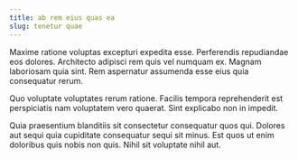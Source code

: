 ```yaml
---
title: ab rem eius quas ea
slug: tenetur quae
---
```


Maxime ratione voluptas excepturi expedita esse. Perferendis repudiandae eos dolores. Architecto adipisci rem quis vel numquam ex. Magnam laboriosam quia sint. Rem aspernatur assumenda esse eius quia consequatur rerum.

Quo voluptate voluptates rerum ratione. Facilis tempora reprehenderit est perspiciatis nam voluptatem vero quaerat. Sint explicabo non in impedit.

Quia praesentium blanditiis sit consectetur consequatur quos qui. Dolores aut sequi quia cupiditate consequatur sequi sit minus. Est quos ut enim doloribus quis nobis non quis. Nihil sit voluptate nihil aut.
